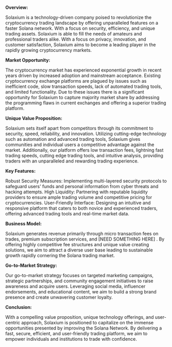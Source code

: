 

**Overview:**

Solaxium is a technology-driven company poised to revolutionize the cryptocurrency trading landscape by offering unparalleled features on a faster Solana network. With a focus on security, efficiency, and unique trading assets.  Solaxium is able to fill the needs of amateurs and professional traders alike. With a focus on privacy, innovation, and customer satisfaction, Solaxium aims to become a leading player in the rapidly growing cryptocurrency markets.

**Market Opportunity:**

The cryptocurrency market has experienced exponential growth in recent years driven by increased adoption and mainstream acceptance. Existing cryptocurrency exchange platforms are plagued by issues such as inefficient code, slow transaction speeds, lack of automated trading tools, and limited functionality. Due to these issues there is a significant opportunity for Solaxium to capture majority  market share by addressing the programming flaws in current exchanges and offering a superior trading platform.

**Unique Value Proposition:**

Solaxium sets itself apart from competitors through its commitment to security, speed, reliability, and innovation. Utilizing cutting-edge technology such as automation and advanced trading tools, Solaxium gives communities and individual users a competitive advantage against the market. Additionally, our platform offers low transaction fees, lightning fast trading speeds, cutting edge trading tools, and intuitive analysis, providing traders with an unparalleled and rewarding trading experience.

**Key Features:**

Robust Security Measures: Implementing multi-layered security protocols to safeguard users' funds and personal information from cyber threats and hacking attempts.
High Liquidity: Partnering with reputable liquidity providers to ensure ample trading volume and competitive pricing for cryptocurrencies.
User-Friendly Interface: Designing an intuitive and responsive platform that caters to both novice and experienced traders, offering advanced trading tools and real-time market data.

**Business Model:**

Solaxium generates revenue primarily through micro transaction fees on trades, premium subscription services, and [NEED SOMETHING HERE] . By offering highly competitive fee structures and unique value creating solutions, we aim to attract a diverse user base leading to sustainable growth rapidly cornering the Solana trading market.

**Go-to-Market Strategy:**

Our go-to-market strategy focuses on targeted marketing campaigns, strategic partnerships, and community engagement initiatives to raise awareness and acquire users. Leveraging social media, influencer endorsements, and educational content, we aim to build a strong brand presence and create unwavering customer loyalty.

**Conclusion:**

With a compelling value proposition, unique technology offerings, and user-centric approach, Solaxium is positioned to capitalize on the immense opportunities presented by improving the Solana Network. By delivering a fast, secure, efficient, and user-friendly trading platform, we aim to empower individuals and institutions to trade with confidence.

